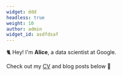 ```yaml
---
widget: ddd
headless: true
weight: 10
author: admin
widget_id: asdfdsaf
---
```


🐈 Hey! I'm **Alice**, a data scientist at Google.

Check out my [CV](/about/) and blog posts below 🌈
